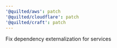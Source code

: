 ```yaml
---
'@quilted/aws': patch
'@quilted/cloudflare': patch
'@quilted/craft': patch
---
```


Fix dependency externalization for services

